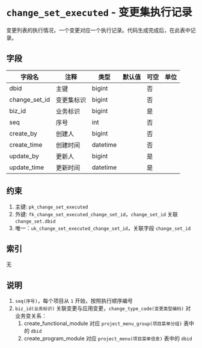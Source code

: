 # `change_set_executed` - 变更集执行记录

变更列表的执行情况，一个变更对应一个执行记录。代码生成完成后，在此表中记录。

## 字段

| 字段名        | 注释       | 类型     | 默认值 | 可空 | 单位 |
| ------------- | ---------- | -------- | ------ | ---- | ---- |
| dbid          | 主键       | bigint   |        | 否   |      |
| change_set_id | 变更集标识 | bigint   |        | 否   |      |
| biz_id        | 业务标识   | bigint   |        | 是   |      |
| seq           | 序号       | int      |        | 否   |      |
| create_by     | 创建人     | bigint   |        | 否   |      |
| create_time   | 创建时间   | datetime |        | 否   |      |
| update_by     | 更新人     | bigint   |        | 是   |      |
| update_time   | 更新时间   | datetime |        | 是   |      |

## 约束

1. 主键: `pk_change_set_executed`
2. 外键: `fk_change_set_executed_change_set_id`，`change_set_id` 关联 `change_set.dbid`
3. 唯一：`uk_change_set_executed_change_set_id`，关联字段 `change_set_id`

## 索引

无

## 说明

1. `seq(序号)`，每个项目从 `1` 开始，按照执行顺序编号
2. `biz_id(业务标识)` 关联变更与应用变更，`change_type_code(变更类型编码)` 对业务变关系：
   1. create_functional_module 对应 `project_menu_group(项目菜单分组)` 表中的 `dbid`
   2. create_program_module 对应 `project_menu(项目菜单信息)` 表中的 `dbid`